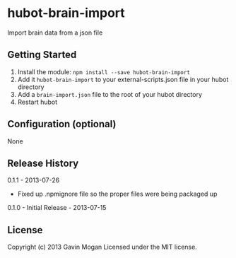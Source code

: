 # hubot-brain-import

Import brain data from a json file

## Getting Started
1. Install the module: `npm install --save hubot-brain-import`
2. Add it `hubot-brain-import` to your external-scripts.json file in your hubot directory
3. Add a `brain-import.json` file to the root of your hubot directory
4. Restart hubot

## Configuration (optional)
  None

## Release History

0.1.1 - 2013-07-26
* Fixed up .npmignore file so the proper files were being packaged up

0.1.0 - Initial Release - 2013-07-15

## License
Copyright (c) 2013 Gavin Mogan
Licensed under the MIT license.
